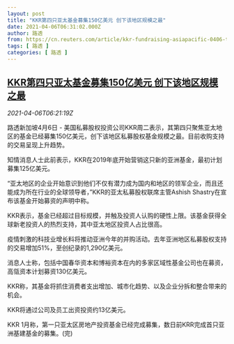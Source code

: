 ```yaml
---
layout: post
title: "KKR第四只亚太基金募集150亿美元 创下该地区规模之最"
date: 2021-04-06T06:31:02.000Z
author: 路透
from: https://cn.reuters.com/article/kkr-fundraising-asiapacific-0406-tues-idCNKBS2BT0IX
tags: [ 路透 ]
categories: [ 路透 ]
---
```

<!--1617690662000-->
[KKR第四只亚太基金募集150亿美元 创下该地区规模之最](https://cn.reuters.com/article/kkr-fundraising-asiapacific-0406-tues-idCNKBS2BT0IX)
------

<div>
<div><i>2021-04-06T06:21:19Z</i></div><p>路透新加坡4月6日 - 美国私募股权投资公司KKR周二表示，其第四只聚焦亚太地区的基金已经募集150亿美元，创下该地区私募股权基金规模之最。目前收购支持的交易呈现上升趋势。</p><p>知情消息人士此前表示，KKR在2019年底开始营销这只新的亚洲基金，最初计划募集125亿美元。</p><p>“亚太地区的企业开始意识到他们不仅有潜力成为国内和地区的领军企业，而且还能成为所在行业的全球领导者，”KKR的亚太私募股权联席主管Ashish Shastry在宣布该基金开始募资的声明中称。</p><p>KKR表示，基金已经超过目标规模，并触及投资人认购的硬性上限。该基金获得全球新老投资人的热烈支持，其中亚太地区投资人占比很高。</p><p>疫情刺激的科技业增长料将推动亚洲今年的并购活动。去年亚洲地区私募股权支持的交易增加51%，至创纪录的1,290亿美元。</p><p>消息人士称，包括中国春华资本和博裕资本在内的多家区域性基金公司也在募资，高瓴资本计划募资130亿美元。</p><p>KKR称，其基金将抓住消费者支出增加、城市化趋势、以及企业分拆和整合带来的机会。</p><p>KKR将通过公司及员工出资投资约13亿美元。</p><p>KKR 1月称，第一只亚太区房地产投资基金已经完成募集，数日前KRR完成首只亚洲基建基金的募集。(完)</p>
</div>
